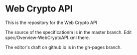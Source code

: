 # Web Crypto API

This is the repository for the Web Crypto API

The source of the specificationm is in the master branch. Edit spec/Overview-WebCryptoAPI.xml there.

The editor's draft on github.io is in the gh-pages branch.
